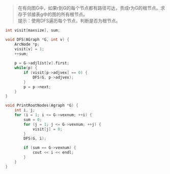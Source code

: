 > 在有向图G中，如果r到G的每个节点都有路径可达，责成r为G的根节点。求存于邻接表g中的图的所有根节点。  
> 提示：使用DFS遍历每个节点，判断是否为根节点。  

```cpp
int visit[maxsize], sum;

void DFS(AGraph *G, int v) {
    ArcNode *p;
    visit[v] = 1;
    ++sum;
    
    p = G->adjlist[v].first;
    while(p) {
        if (visit[p->adjvex] == 0) {
            DFS(G, p->adjvex);
        }
        p = p->next;
    }
}

void PrintRootNodes(Agraph *G) {
    int i, j;
    for (i = 1; i <= G->vexnum; ++i) {
        sum = 0;
        for (j = 1; j <= G->vexnum; ++j) {
            visit[j] = 0;
        }
        DFS(G, i);

        if (sum == G->vexnum) {
            cout << i << endl;
        }
    }
}
```